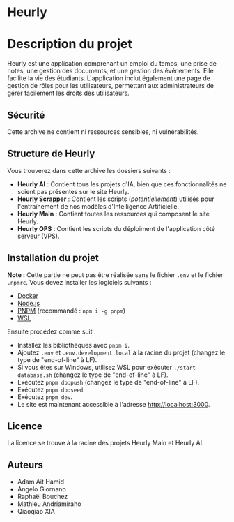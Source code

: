 # Heurly

# Description du projet
Heurly est une application comprenant un emploi du temps, une prise de notes, une gestion des documents, et une gestion des événements. Elle facilite la vie des étudiants. L'application inclut également une page de gestion de rôles pour les utilisateurs, permettant aux administrateurs de gérer facilement les droits des utilisateurs.

## Sécurité
Cette archive ne contient ni ressources sensibles, ni vulnérabilités.

## Structure de Heurly
Vous trouverez dans cette archive les dossiers suivants :
- **Heurly AI** : Contient tous les projets d'IA, bien que ces fonctionnalités ne soient pas présentes sur le site Heurly.
- **Heurly Scrapper** : Contient les scripts (_potentiellement_) utilisés pour l'entraînement de nos modèles d'Intelligence Artificielle.
- **Heurly Main** : Contient toutes les ressources qui composent le site Heurly.
- **Heurly OPS** : Contient les scripts du déploiment de l'application côté serveur (VPS).

## Installation du projet
**Note :** Cette partie ne peut pas être réalisée sans le fichier `.env` et le fichier `.npmrc`.
Vous devez installer les logiciels suivants :
- [Docker](https://docs.docker.com/engine/install/)
- [Node.js](https://nodejs.org/en)
- [PNPM](https://pnpm.io/installation) (recommandé : `npm i -g pnpm`)
- [WSL](https://learn.microsoft.com/en-us/windows/wsl/install)

Ensuite procédez comme suit :
- Installez les bibliothèques avec `pnpm i`.
- Ajoutez `.env` et `.env.development.local` à la racine du projet (changez le type de "end-of-line" à LF).
- Si vous êtes sur Windows, utilisez WSL pour exécuter `./start-database.sh` (changez le type de "end-of-line" à LF).
- Exécutez `pnpm db:push` (changez le type de "end-of-line" à LF).
- Exécutez `pnpm db:seed`.
- Exécutez `pnpm dev`.
- Le site est maintenant accessible à l'adresse [http://localhost:3000](http://localhost:3000).

## Licence
La licence se trouve à la racine des projets Heurly Main et Heurly AI.


## Auteurs
- Adam Ait Hamid
- Angelo Giornano
- Raphaël Bouchez
- Mathieu Andriamiraho
- Qiaoqiao XIA
